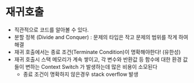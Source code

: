 # 재귀호출
- 직관적으로 코드를 알아볼 수 있다.
- 분할 정복 (Divide and Conquer) : 문제의 타입은 작고 문제의 범위를 작게 하여 해결
- 재귀 호출에서는 종료 조건(Terminate Condition)이 명확해야한다! (유한성)
- 재귀 호출시 스택 메모리가 계속 쌓이고, 각 변수와 반환값 등 함수에 대한 환경 값들이 변하는 Context Switch 가 발생하는데 많은 비용이 소모된다
  - 종료 조건이 명확하지 않은경우 stack overflow 발생

